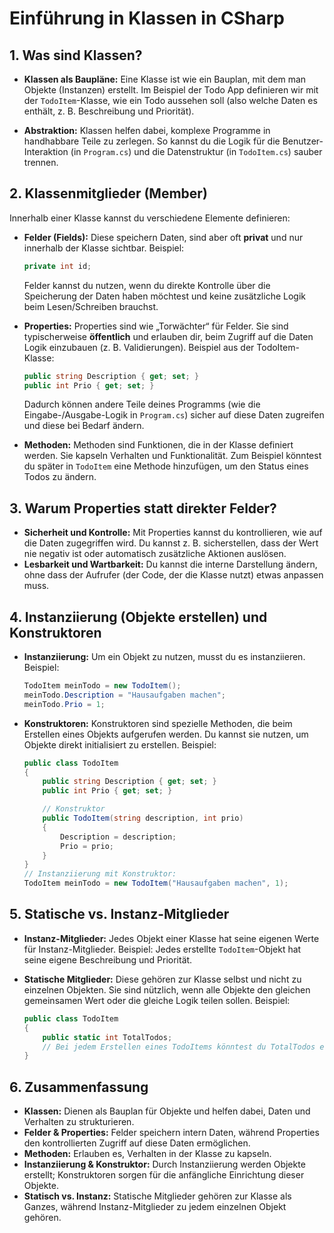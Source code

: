 # Einführung in Klassen in CSharp

## 1. Was sind Klassen?

- **Klassen als Baupläne:**
  Eine Klasse ist wie ein Bauplan, mit dem man Objekte (Instanzen) erstellt. Im Beispiel der Todo App definieren wir mit der `TodoItem`-Klasse, wie ein Todo aussehen soll (also welche Daten es enthält, z. B. Beschreibung und Priorität).

- **Abstraktion:**
  Klassen helfen dabei, komplexe Programme in handhabbare Teile zu zerlegen. So kannst du die Logik für die Benutzer-Interaktion (in `Program.cs`) und die Datenstruktur (in `TodoItem.cs`) sauber trennen.

## 2. Klassenmitglieder (Member)

Innerhalb einer Klasse kannst du verschiedene Elemente definieren:

- **Felder (Fields):**
  Diese speichern Daten, sind aber oft **privat** und nur innerhalb der Klasse sichtbar.
  Beispiel:
  ```csharp
  private int id;
  ```
  Felder kannst du nutzen, wenn du direkte Kontrolle über die Speicherung der Daten haben möchtest und keine zusätzliche Logik beim Lesen/Schreiben brauchst.

- **Properties:**
  Properties sind wie „Torwächter“ für Felder. Sie sind typischerweise **öffentlich** und erlauben dir, beim Zugriff auf die Daten Logik einzubauen (z. B. Validierungen).
  Beispiel aus der TodoItem-Klasse:
  ```csharp
  public string Description { get; set; }
  public int Prio { get; set; }
  ```
  Dadurch können andere Teile deines Programms (wie die Eingabe-/Ausgabe-Logik in `Program.cs`) sicher auf diese Daten zugreifen und diese bei Bedarf ändern.

- **Methoden:**
  Methoden sind Funktionen, die in der Klasse definiert werden. Sie kapseln Verhalten und Funktionalität. Zum Beispiel könntest du später in `TodoItem` eine Methode hinzufügen, um den Status eines Todos zu ändern.

## 3. Warum Properties statt direkter Felder?

- **Sicherheit und Kontrolle:**
  Mit Properties kannst du kontrollieren, wie auf die Daten zugegriffen wird. Du kannst z. B. sicherstellen, dass der Wert nie negativ ist oder automatisch zusätzliche Aktionen auslösen.
- **Lesbarkeit und Wartbarkeit:**
  Du kannst die interne Darstellung ändern, ohne dass der Aufrufer (der Code, der die Klasse nutzt) etwas anpassen muss.

## 4. Instanziierung (Objekte erstellen) und Konstruktoren

- **Instanziierung:**
  Um ein Objekt zu nutzen, musst du es instanziieren.
  Beispiel:
  ```csharp
  TodoItem meinTodo = new TodoItem();
  meinTodo.Description = "Hausaufgaben machen";
  meinTodo.Prio = 1;
  ```
- **Konstruktoren:**
  Konstruktoren sind spezielle Methoden, die beim Erstellen eines Objekts aufgerufen werden. Du kannst sie nutzen, um Objekte direkt initialisiert zu erstellen.
  Beispiel:
  ```csharp
  public class TodoItem
  {
      public string Description { get; set; }
      public int Prio { get; set; }

      // Konstruktor
      public TodoItem(string description, int prio)
      {
          Description = description;
          Prio = prio;
      }
  }
  // Instanziierung mit Konstruktor:
  TodoItem meinTodo = new TodoItem("Hausaufgaben machen", 1);
  ```

## 5. Statische vs. Instanz-Mitglieder

- **Instanz-Mitglieder:**
  Jedes Objekt einer Klasse hat seine eigenen Werte für Instanz-Mitglieder. Beispiel: Jedes erstellte `TodoItem`-Objekt hat seine eigene Beschreibung und Priorität.

- **Statische Mitglieder:**
  Diese gehören zur Klasse selbst und nicht zu einzelnen Objekten. Sie sind nützlich, wenn alle Objekte den gleichen gemeinsamen Wert oder die gleiche Logik teilen sollen.
  Beispiel:
  ```csharp
  public class TodoItem
  {
      public static int TotalTodos;
      // Bei jedem Erstellen eines TodoItems könntest du TotalTodos erhöhen.
  }
  ```

## 6. Zusammenfassung

- **Klassen:**
  Dienen als Bauplan für Objekte und helfen dabei, Daten und Verhalten zu strukturieren.
- **Felder & Properties:**
  Felder speichern intern Daten, während Properties den kontrollierten Zugriff auf diese Daten ermöglichen.
- **Methoden:**
  Erlauben es, Verhalten in der Klasse zu kapseln.
- **Instanziierung & Konstruktor:**
  Durch Instanziierung werden Objekte erstellt; Konstruktoren sorgen für die anfängliche Einrichtung dieser Objekte.
- **Statisch vs. Instanz:**
  Statische Mitglieder gehören zur Klasse als Ganzes, während Instanz-Mitglieder zu jedem einzelnen Objekt gehören.
